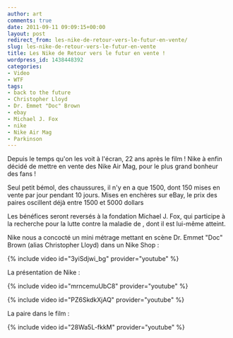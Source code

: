 ```yaml
---
author: art
comments: true
date: 2011-09-11 09:09:15+00:00
layout: post
redirect_from: les-nike-de-retour-vers-le-futur-en-vente/
slug: les-nike-de-retour-vers-le-futur-en-vente
title: Les Nike de Retour vers le futur en vente !
wordpress_id: 1438448392
categories:
- Video
- WTF
tags:
- back to the future
- Christopher Lloyd
- Dr. Emmet "Doc" Brown
- ebay
- Michael J. Fox
- nike
- Nike Air Mag
- Parkinson
---
```


Depuis le temps qu'on les voit à l'écran, 22 ans après le film ! Nike à enfin décidé de mettre en vente des Nike Air Mag, pour le plus grand bonheur des fans !

Seul petit bémol, des chaussures, il n'y en a que 1500, dont 150 mises en vente par jour pendant 10 jours. Mises en enchères sur eBay, le prix des paires oscillent déjà entre 1500 et 5000 dollars

Les bénéfices seront reversés à la fondation Michael J. Fox, qui participe à la recherche pour la lutte contre la maladie de , dont il est lui-même atteint.

Nike nous a concocté un mini métrage mettant en scène Dr. Emmet "Doc" Brown (alias Christopher Lloyd) dans un Nike Shop :

{% include video id="3yiSdjwi_bg" provider="youtube" %}

La présentation de Nike :

{% include video id="mrncemuUbC8" provider="youtube" %}

{% include video id="PZ6SkdkXjAQ" provider="youtube" %}

La paire dans le film :

{% include video id="28Wa5L-fkkM" provider="youtube" %}
